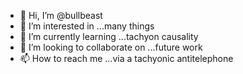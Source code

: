 - 👋 Hi, I’m @bullbeast
- 👀 I’m interested in ...many things
- 🌱 I’m currently learning ...tachyon causality 
- 💞️ I’m looking to collaborate on ...future work
- 📫 How to reach me ...via a tachyonic antitelephone

<!---
bullbeast/bullbeast is a ✨ special ✨ repository because its `README.md` (this file) appears on your GitHub profile.
You can click the Preview link to take a look at your changes.
--->
